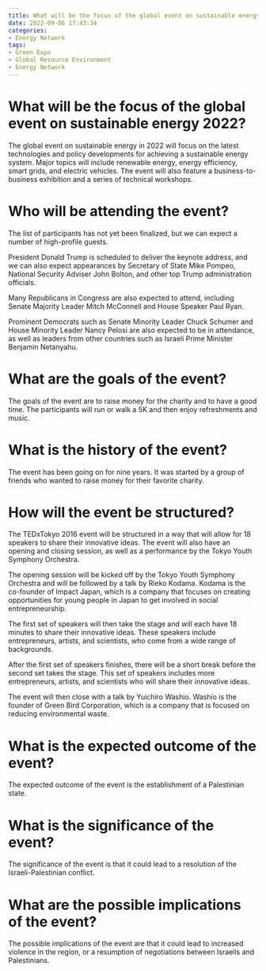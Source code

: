 ```yaml
---
title: What will be the focus of the global event on sustainable energy 2022
date: 2022-09-06 17:43:34
categories:
- Energy Network
tags:
- Green Expo
- Global Resource Environment
- Energy Network
---
```



#  What will be the focus of the global event on sustainable energy 2022?

The global event on sustainable energy in 2022 will focus on the latest technologies and policy developments for achieving a sustainable energy system. Major topics will include renewable energy, energy efficiency, smart grids, and electric vehicles. The event will also feature a business-to-business exhibition and a series of technical workshops.

#  Who will be attending the event?

The list of participants has not yet been finalized, but we can expect a number of high-profile guests. 

President Donald Trump is scheduled to deliver the keynote address, and we can also expect appearances by Secretary of State Mike Pompeo, National Security Adviser John Bolton, and other top Trump administration officials. 

Many Republicans in Congress are also expected to attend, including Senate Majority Leader Mitch McConnell and House Speaker Paul Ryan. 

Prominent Democrats such as Senate Minority Leader Chuck Schumer and House Minority Leader Nancy Pelosi are also expected to be in attendance, as well as leaders from other countries such as Israeli Prime Minister Benjamin Netanyahu.

#  What are the goals of the event?

The goals of the event are to raise money for the charity and to have a good time. The participants will run or walk a 5K and then enjoy refreshments and music.

# What is the history of the event?

The event has been going on for nine years. It was started by a group of friends who wanted to raise money for their favorite charity.

#  How will the event be structured?

The TEDxTokyo 2016 event will be structured in a way that will allow for 18 speakers to share their innovative ideas. The event will also have an opening and closing session, as well as a performance by the Tokyo Youth Symphony Orchestra.

The opening session will be kicked off by the Tokyo Youth Symphony Orchestra and will be followed by a talk by Rieko Kodama. Kodama is the co-founder of Impact Japan, which is a company that focuses on creating opportunities for young people in Japan to get involved in social entrepreneurship.

The first set of speakers will then take the stage and will each have 18 minutes to share their innovative ideas. These speakers include entrepreneurs, artists, and scientists, who come from a wide range of backgrounds.

After the first set of speakers finishes, there will be a short break before the second set takes the stage. This set of speakers includes more entrepreneurs, artists, and scientists who will share their innovative ideas.

The event will then close with a talk by Yuichiro Washio. Washio is the founder of Green Bird Corporation, which is a company that is focused on reducing environmental waste.

#  What is the expected outcome of the event?

The expected outcome of the event is the establishment of a Palestinian state.

# What is the significance of the event?

The significance of the event is that it could lead to a resolution of the Israeli-Palestinian conflict.

# What are the possible implications of the event?

The possible implications of the event are that it could lead to increased violence in the region, or a resumption of negotiations between Israelis and Palestinians.